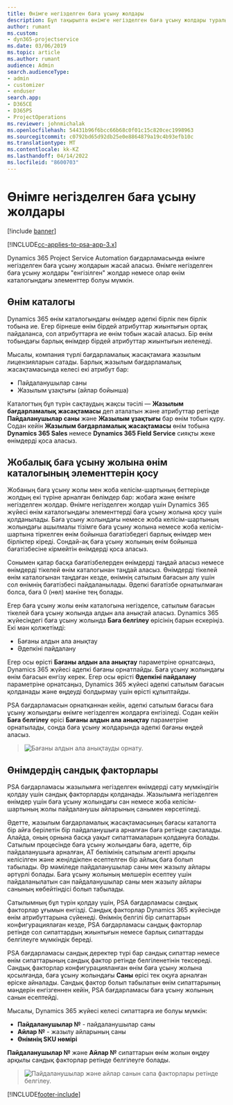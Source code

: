 ```yaml
---
title: Өнімге негізделген баға ұсыну жолдары
description: Бұл тақырыпта өнімге негізделген баға ұсыну жолдары туралы ақпарат берілген.
author: rumant
ms.custom:
- dyn365-projectservice
ms.date: 03/06/2019
ms.topic: article
ms.author: rumant
audience: Admin
search.audienceType:
- admin
- customizer
- enduser
search.app:
- D365CE
- D365PS
- ProjectOperations
ms.reviewer: johnmichalak
ms.openlocfilehash: 54431b96f6bcc66b68c0f01c15c820cec1998963
ms.sourcegitcommit: c0792bd65d92db25e0e8864879a19c4b93efb10c
ms.translationtype: MT
ms.contentlocale: kk-KZ
ms.lasthandoff: 04/14/2022
ms.locfileid: "8600703"
---
```

# <a name="product-based-quote-lines"></a>Өнімге негізделген баға ұсыну жолдары

[!include [banner](../includes/psa-now-project-operations.md)]

[!INCLUDE[cc-applies-to-psa-app-3.x](../includes/cc-applies-to-psa-app-3x.md)]


Dynamics 365 Project Service Automation бағдарламасында өнімге негізделген баға ұсыну жолдарын жасай аласыз. Өнімге негізделген баға ұсыну жолдары "енгізілген" жолдар немесе олар өнім каталогындағы элементтер болуы мүмкін.

## <a name="product-catalog"></a>Өнім каталогы

Dynamics 365 өнім каталогындағы өнімдер әдепкі бірлік пен бірлік тобына ие. Егер бірнеше өнім бірдей атрибуттар жиынтығын ортақ пайдаланса, сол атрибуттарға ие өнім тобын жасай аласыз. Бір өнім тобындағы барлық өнімдер бірдей атрибуттар жиынтығын иеленеді.

Мысалы, компания түрлі бағдарламалық жасақтамаға жазылым лицензияларын сатады. Барлық жазылым бағдарламалық жасақтамасында келесі екі атрибут бар:

- Пайдаланушылар саны 
- Жазылым ұзақтығы (айлар бойынша)

Каталогтың бұл түрін сақтаудың жақсы тәсілі — **Жазылым бағдарламалық жасақтамасы** деп аталатын және атрибуттар ретінде **Пайдаланушылар саны** және **Жазылым ұзақтығы** бар өнім тобын құру. Содан кейін **Жазылым бағдарламалық жасақтамасы** өнім тобына **Dynamics 365 Sales** немесе **Dynamics 365 Field Service** сияқты жеке өнімдерді қоса аласыз.

## <a name="adding-product-catalog-items-to-a-project-quote"></a>Жобалық баға ұсыну жолына өнім каталогының элементтерін қосу

Жобаның баға ұсыну жолы мен жоба келісім-шартының беттерінде жолдың екі түріне арналған бөлімдер бар: жобаға және өнімге негізделген жолдар. Өнімге негізделген жолдар үшін Dynamics 365 жүйесі өнім каталогындағы элементтерді баға ұсыну жолына қосу үшін қолданылады. Баға ұсыну жолындағы немесе жоба келісім-шартының жолындағы ашылмалы тізімге баға ұсыну жолына немесе жоба келісім-шартына тіркелген өнім бойынша бағатізбедегі барлық өнімдер мен бірліктер кіреді. Сондай-ақ баға ұсыну жолының өнім бойынша бағатізбесіне кірмейтін өнімдерді қоса аласыз.

Сонымен қатар басқа бағатізбелерден өнімдерді таңдай аласыз немесе өнімдерді тікелей өнім каталогынан таңдай аласыз. Өнімдерді тікелей өнім каталогынан таңдаған кезде, өнімнің сатылым бағасын алу үшін сол өнімнің бағатізбесі пайдаланылады. Әдепкі бағатізбе орнатылмаған болса, баға 0 (нөл) мәніне тең болады.

Егер баға ұсыну жолы өнім каталогына негізделсе, сатылым бағасын тікелей баға ұсыну жолында алдын ала анықтай аласыз. Dynamics 365 жүйесіндегі баға ұсыну жолында **Баға белгілеу** өрісінің барын ескеріңіз. Екі мән қолжетімді:

- Бағаны алдын ала анықтау  
- Әдепкіні пайдалану

Егер осы өрісті **Бағаны алдын ала анықтау** параметріне орнатсаңыз, Dynamics 365 жүйесі әдепкі бағаны орнатпайды. Баға ұсыну жолындағы өнім бағасын енгізу керек. Егер осы өрісті **Әдепкіні пайдалану** параметріне орнатсаңыз, Dynamics 365 жүйесі әдепкі сатылым бағасын қолданады және өңдеуді болдырмау үшін өрісті құлыптайды.

PSA бағдарламасын орнатқаннан кейін, әдепкі сатылым бағасы баға ұсыну жолындағы өнімге негізделген жолдарға енгізіледі. Содан кейін **Баға белгілеу** өрісі **Бағаны алдын ала анықтау** параметріне орнатылады, сонда баға ұсыну жолдарында әдепкі бағаны өңдей аласыз.

> ![Бағаны алдын ала анықтауды орнату.](media/basic-guide-10.png)
 
## <a name="quantity-factors-for-products"></a>Өнімдердің сандық факторлары

PSA бағдарламасы жазылымға негізделген өнімдерді сату мүмкіндігін қолдау үшін сандық факторларды қолданады. Жазылымға негізделген өнімдер үшін баға ұсыну жолындағы сан немесе жоба келісім-шартының жолы пайдаланушы айларының санымен көрсетіледі.

Әдетте, жазылым бағдарламалық жасақтамасының бағасы каталогта бір айға берілетін бір пайдаланушыға арналған баға ретінде сақталады. Алайда, оның орнына басқа уақыт сипаттамаларын қолдануға болады. Сатылым процесінде баға ұсыну жолындағы баға, әдетте, бір пайдаланушыға арналған, АТ бөлімінің сатылым агенті арқылы келісілген және жеңілдікпен есептелген бір айлық баға болып табылады. Әр мәміледе пайдаланушылар саны мен жазылу айлары әртүрлі болады. Баға ұсыну жолының мөлшерін есептеу үшін пайдаланылатын сан пайдаланушылар саны мен жазылу айлары санының көбейтіндісі болып табылады.

Сатылымның бұл түрін қолдау үшін, PSA бағдарламасы сандық факторлар ұғымын енгізді. Сандық факторлар Dynamics 365 жүйесінде өнім атрибуттарына сүйенеді. Өнімнің белгілі бір сипаттарын конфигурациялаған кезде, PSA бағдарламасы сандық факторлар ретінде сол сипаттардың жиынтығын немесе барлық сипаттарды белгілеуге мүмкіндік береді.

PSA бағдарламасы сандық деректер түрі бар сандық сипаттар немесе өнім сипаттарының сандық фактор ретінде белгіленетінін тексереді. Сандық факторлар конфигурацияланған өнім баға ұсыну жолына қосылғанда, баға ұсыну жолындағы **Саны** өрісі тек оқуға арналған өріске айналады. Сандық фактор болып табылатын өнім сипаттарының мәндерін енгізгеннен кейін, PSA бағдарламасы баға ұсыну жолының санын есептейді.

Мысалы, Dynamics 365 жүйесі келесі сипаттарға ие болуы мүмкін: 

- **Пайдаланушылар №** - пайдаланушылар саны 
- **Айлар №** - жазылу айларының саны
- **Өнімнің SKU нөмірі** 

**Пайдаланушылар №** және **Айлар №** сипаттарын өнім жолын өңдеу арқылы сандық факторлар ретінде белгілеуге болады. 

> ![Пайдаланушылар және айлар санын сапа факторлары ретінде белгілеу.](media/basic-guide-11.png)
 


[!INCLUDE[footer-include](../includes/footer-banner.md)]
